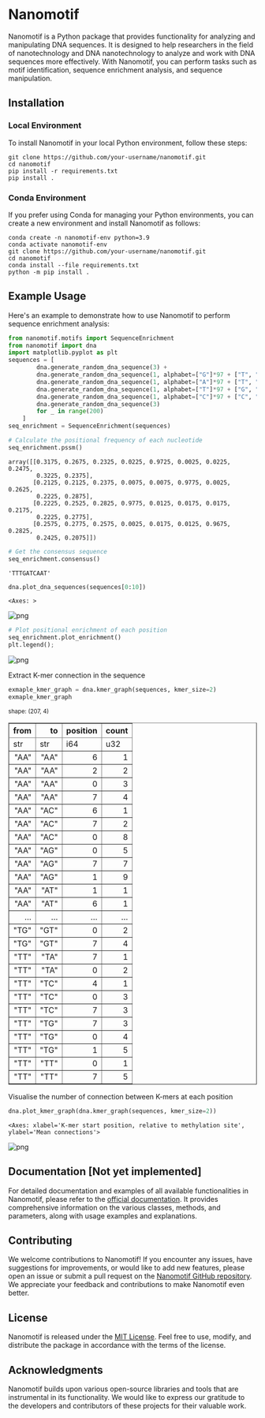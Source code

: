 # Nanomotif

Nanomotif is a Python package that provides functionality for analyzing and manipulating DNA sequences. It is designed to help researchers in the field of nanotechnology and DNA nanotechnology to analyze and work with DNA sequences more effectively. With Nanomotif, you can perform tasks such as motif identification, sequence enrichment analysis, and sequence manipulation.

## Installation

### Local Environment

To install Nanomotif in your local Python environment, follow these steps:

```shell
git clone https://github.com/your-username/nanomotif.git
cd nanomotif
pip install -r requirements.txt
pip install .
```

### Conda Environment

If you prefer using Conda for managing your Python environments, you can create a new environment and install Nanomotif as follows:

```shell
conda create -n nanomotif-env python=3.9
conda activate nanomotif-env
git clone https://github.com/your-username/nanomotif.git
cd nanomotif
conda install --file requirements.txt
python -m pip install .
```

## Example Usage

Here's an example to demonstrate how to use Nanomotif to perform sequence enrichment analysis:


```python
from nanomotif.motifs import SequenceEnrichment
from nanomotif import dna
import matplotlib.pyplot as plt
sequences = [ 
        dna.generate_random_dna_sequence(3) +
        dna.generate_random_dna_sequence(1, alphabet=["G"]*97 + ["T", "A", "G"]) +
        dna.generate_random_dna_sequence(1, alphabet=["A"]*97 + ["T", "C", "G"]) +
        dna.generate_random_dna_sequence(1, alphabet=["T"]*97 + ["G", "C", "T"]) +
        dna.generate_random_dna_sequence(1, alphabet=["C"]*97 + ["C", "A", "G"]) +
        dna.generate_random_dna_sequence(3)
        for _ in range(200)
    ]
seq_enrichment = SequenceEnrichment(sequences)

# Calculate the positional frequency of each nucleotide
seq_enrichment.pssm()
```




    array([[0.3175, 0.2675, 0.2325, 0.0225, 0.9725, 0.0025, 0.0225, 0.2475,
            0.3225, 0.2375],
           [0.2125, 0.2125, 0.2375, 0.0075, 0.0075, 0.9775, 0.0025, 0.2625,
            0.2225, 0.2875],
           [0.2225, 0.2525, 0.2825, 0.9775, 0.0125, 0.0175, 0.0175, 0.2175,
            0.2225, 0.2775],
           [0.2575, 0.2775, 0.2575, 0.0025, 0.0175, 0.0125, 0.9675, 0.2825,
            0.2425, 0.2075]])




```python
# Get the consensus sequence
seq_enrichment.consensus()
```




    'TTTGATCAAT'




```python
dna.plot_dna_sequences(sequences[0:10])
```




    <Axes: >




    
![png](README_files/README_3_1.png)
    



```python
# Plot positional enrichment of each position
seq_enrichment.plot_enrichment()
plt.legend();
```


    
![png](README_files/README_4_0.png)
    


Extract K-mer connection in the sequence


```python
exmaple_kmer_graph = dna.kmer_graph(sequences, kmer_size=2)
exmaple_kmer_graph
```




<div><style>
.dataframe > thead > tr > th,
.dataframe > tbody > tr > td {
  text-align: right;
}
</style>
<small>shape: (207, 4)</small><table border="1" class="dataframe"><thead><tr><th>from</th><th>to</th><th>position</th><th>count</th></tr><tr><td>str</td><td>str</td><td>i64</td><td>u32</td></tr></thead><tbody><tr><td>&quot;AA&quot;</td><td>&quot;AA&quot;</td><td>6</td><td>1</td></tr><tr><td>&quot;AA&quot;</td><td>&quot;AA&quot;</td><td>2</td><td>2</td></tr><tr><td>&quot;AA&quot;</td><td>&quot;AA&quot;</td><td>0</td><td>3</td></tr><tr><td>&quot;AA&quot;</td><td>&quot;AA&quot;</td><td>7</td><td>4</td></tr><tr><td>&quot;AA&quot;</td><td>&quot;AC&quot;</td><td>6</td><td>1</td></tr><tr><td>&quot;AA&quot;</td><td>&quot;AC&quot;</td><td>7</td><td>2</td></tr><tr><td>&quot;AA&quot;</td><td>&quot;AC&quot;</td><td>0</td><td>8</td></tr><tr><td>&quot;AA&quot;</td><td>&quot;AG&quot;</td><td>0</td><td>5</td></tr><tr><td>&quot;AA&quot;</td><td>&quot;AG&quot;</td><td>7</td><td>7</td></tr><tr><td>&quot;AA&quot;</td><td>&quot;AG&quot;</td><td>1</td><td>9</td></tr><tr><td>&quot;AA&quot;</td><td>&quot;AT&quot;</td><td>1</td><td>1</td></tr><tr><td>&quot;AA&quot;</td><td>&quot;AT&quot;</td><td>6</td><td>1</td></tr><tr><td>&hellip;</td><td>&hellip;</td><td>&hellip;</td><td>&hellip;</td></tr><tr><td>&quot;TG&quot;</td><td>&quot;GT&quot;</td><td>0</td><td>2</td></tr><tr><td>&quot;TG&quot;</td><td>&quot;GT&quot;</td><td>7</td><td>4</td></tr><tr><td>&quot;TT&quot;</td><td>&quot;TA&quot;</td><td>7</td><td>1</td></tr><tr><td>&quot;TT&quot;</td><td>&quot;TA&quot;</td><td>0</td><td>2</td></tr><tr><td>&quot;TT&quot;</td><td>&quot;TC&quot;</td><td>4</td><td>1</td></tr><tr><td>&quot;TT&quot;</td><td>&quot;TC&quot;</td><td>0</td><td>3</td></tr><tr><td>&quot;TT&quot;</td><td>&quot;TC&quot;</td><td>7</td><td>3</td></tr><tr><td>&quot;TT&quot;</td><td>&quot;TG&quot;</td><td>7</td><td>3</td></tr><tr><td>&quot;TT&quot;</td><td>&quot;TG&quot;</td><td>0</td><td>4</td></tr><tr><td>&quot;TT&quot;</td><td>&quot;TG&quot;</td><td>1</td><td>5</td></tr><tr><td>&quot;TT&quot;</td><td>&quot;TT&quot;</td><td>0</td><td>1</td></tr><tr><td>&quot;TT&quot;</td><td>&quot;TT&quot;</td><td>7</td><td>5</td></tr></tbody></table></div>



Visualise the number of connection between K-mers at each position


```python
dna.plot_kmer_graph(dna.kmer_graph(sequences, kmer_size=2))
```




    <Axes: xlabel='K-mer start position, relative to methylation site', ylabel='Mean connections'>




    
![png](README_files/README_8_1.png)
    



## Documentation [Not yet implemented]

For detailed documentation and examples of all available functionalities in Nanomotif, please refer to the [official documentation](https://nanomotif-docs/docs). It provides comprehensive information on the various classes, methods, and parameters, along with usage examples and explanations.

## Contributing

We welcome contributions to Nanomotif! If you encounter any issues, have suggestions for improvements, or would like to add new features, please open an issue or submit a pull request on the [Nanomotif GitHub repository](https://github.com/SorenHeidelbach/nanomotif). We appreciate your feedback and contributions to make Nanomotif even better.

## License

Nanomotif is released under the [MIT License](https://github.com/your-username/nanomotif/blob/main/LICENSE). Feel free to use, modify, and distribute the package in accordance with the terms of the license.

## Acknowledgments

Nanomotif builds upon various open-source libraries and tools that are instrumental in its functionality. We would like to express our gratitude to the developers and contributors of these projects for their valuable work.




